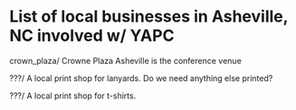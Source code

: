 # List of local businesses in Asheville, NC involved w/ YAPC

crown_plaza/
   Crowne Plaza Asheville is the conference venue

???/
   A local print shop for lanyards. 
   Do we need anything else printed?

???/
   A local print shop for t-shirts.


